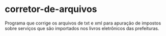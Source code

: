 # corretor-de-arquivos
Programa que corrige os arquivos de txt e xml para apuração de impostos sobre serviços que são importados nos livros eletrônicos das prefeituras.
